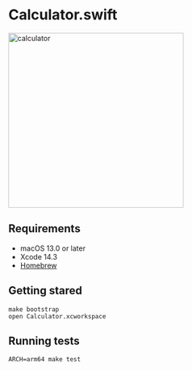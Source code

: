 # Calculator.swift

<img width="347" alt="calculator" src="https://user-images.githubusercontent.com/3421544/231800883-4f684d51-9c8f-4ba3-85ee-5d8bffa7479f.png">

## Requirements

- macOS 13.0 or later
- Xcode 14.3
- [Homebrew](https://brew.sh)

## Getting stared

```shell
make bootstrap
open Calculator.xcworkspace
```

## Running tests

```shell
ARCH=arm64 make test
```

